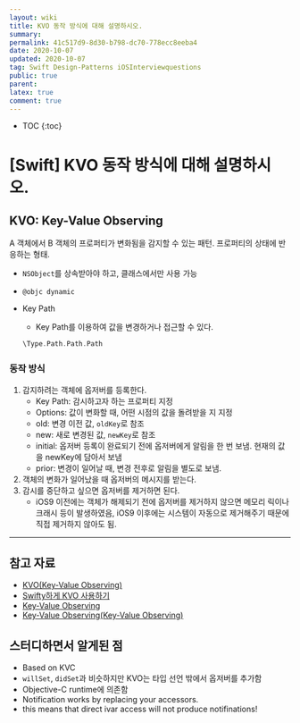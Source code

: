 ```yaml
---
layout: wiki
title: KVO 동작 방식에 대해 설명하시오.
summary: 
permalink: 41c517d9-8d30-b798-dc70-778ecc8eeba4
date: 2020-10-07
updated: 2020-10-07
tag: Swift Design-Patterns iOSInterviewquestions  
public: true
parent: 
latex: true
comment: true
---
```


* TOC
{:toc}

# \[Swift] KVO 동작 방식에 대해 설명하시오.

## KVO: Key-Value Observing

A 객체에서 B 객체의 프로퍼티가 변화됨을 감지할 수 있는 패턴. 프로퍼티의 상태에 반응하는 형태.

- `NSObject`를 상속받아야 하고, 클래스에서만 사용 가능
- `@objc dynamic`
- Key Path
    - Key Path를 이용하여 값을 변경하거나 접근할 수 있다.

    ```swift
    \Type.Path.Path.Path
    ```

### 동작 방식

1. 감지하려는 객체에 옵저버를 등록한다.
    - Key Path: 감시하고자 하는 프로퍼티 지정
    - Options: 값이 변화할 때, 어떤 시점의 값을 돌려받을 지 지정
    - old: 변경 이전 값, `oldKey`로 참조
    - new: 새로 변경된 값, `newKey`로 참조
    - initial: 옵저버 등록이 완료되기 전에 옵저버에게 알림을 한 번 보냄. 현재의 값을 newKey에 담아서 보냄
    - prior: 변경이 일어날 때, 변경 전후로 알림을 별도로 보냄.
2. 객체의 변화가 일어났을 때 옵저버의 메시지를 받는다.
3. 감시를 중단하고 싶으면 옵저버를 제거하면 된다.
    - iOS9 이전에는 객체가 해제되기 전에 옵저버를 제거하지 않으면 메모리 릭이나 크래시 등이 발생하였음, iOS9 이후에는 시스템이 자동으로 제거해주기 때문에 직접 제거하지 않아도 됨.

---

## 참고 자료

- [KVO(Key-Value Observing)](https://velog.io/@delmasong/KVOKey-Value-Observing)
- [Swifty하게 KVO 사용하기](https://wnstkdyu.github.io/2018/05/20/swiftykvo/)
- [Key-Value Observing](https://wnstkdyu.github.io/2018/05/01/kvoprogrammingguide/)
- [Key-Value Observing(Key-Value Observing)](https://jcsoohwancho.github.io/2019-11-30-KVO(Key-Value-Observing)/)

## 스터디하면서 알게된 점

- Based on KVC
- `willSet`, `didSet`과 비슷하지만 KVO는 타입 선언 밖에서 옵저버를 추가함
- Objective-C runtime에 의존함
- Notification works by replacing your accessors.
- this means that direct ivar access will not produce notifinations!
